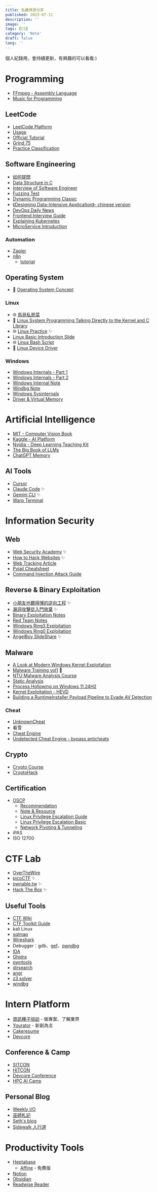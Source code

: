 ```yaml
---
title: 私藏資源分享
published: 2025-07-11
description: ''
image: ''
tags: [CS]
category: 'Note'
draft: false 
lang: ''
---
```


個人紀錄用，會持續更新，有興趣的可以看看:)

# Programming

* [FFmpeg - Assembly Language](https://github.com/FFmpeg/asm-lessons)
* [Music for Programming](https://musicforprogramming.net/latest/)

## LeetCode

* [LeetCode Platform](https://leetcode.com/)
* [Usage](https://ithelp.ithome.com.tw/articles/10213928)
* [Official Tutorial](https://leetcode.com/explore/learn/)
* [Grind 75](https://www.techinterviewhandbook.org/grind75?hours=10&weeks=15)
* [Practice Classification](https://github.com/wisdompeak/LeetCode)

## Software Engineering

* [如何提問](https://github.com/ryanhanwu/How-To-Ask-Questions-The-Smart-Way)
* [Data Structure in C](https://github.com/ksw2000/Data-Structure-in-C)
* [Interview of Software Engineer](https://ithelp.ithome.com.tw/users/20152262/ironman/56)
* [Fuzzing Test](https://ithelp.ithome.com.tw/articles/10287619)
* [Dynamic Programming Classic](https://ithelp.ithome.com.tw/users/20112376/ironman/2672)
* [《Designing Data-Intensive Application》- chinese version](https://github.com/Vonng/ddia/tree/main)
* [DevOps Daily News](https://devops-daily.com/)
* [Frontend Interview Guide](https://www.greatfrontend.com)
* [Explaining Kubernetes](https://dev.to/therubberduckiee/explaining-kubernetes-to-my-uber-driver-4f60)
* [MicroService Introduction](https://blog.pan93.com/posts/microservice-introducing-microservice/)

### Automation

* [Zapier](https://zapier.com)
* [n8n](https://n8n.io)
    * [tutorial](https://5xcampus.notion.site/n8n-185df074dc7f80a391a1e0995563fd06)

## Operating System

* 📖 [Operating System Concept](https://www.amazon.com/Operating-System-Concepts-Abraham-Silberschatz/dp/1119800366)

### Linux

* 🌐 [鳥哥私房菜](https://linux.vbird.org)
* 📖 [Linux System Programming Talking Directly to the Kernel and C Library](https://github.com/amir-ice-1516-iu/study/blob/master/Linux%20System%20Programming%20Talking%20Directly%20to%20the%20Kernel%20and%20C%20Library%20(%20PDFDrive%20).pdf)
* 🌐 [Linux Practice](https://linuxjourney.com) ✨
* [Linux Basic Introduction Slide](https://github.com/Ice1187/My-Slides/blob/main/Linux%20Basic.pdf)
* 🌐 [Linux Bash Script](https://bash.cyberciti.biz/guide/Main_Page)
* 📖 [Linux Device Driver](https://lwn.net/Kernel/LDD3/)

### Windows

* [Windows Internals - Part 1](https://www.amazon.com/Windows-Internals-Part-architecture-management/dp/0735684189)
* [Windows Internals - Part 2](https://www.amazon.com/-/zh_TW/Windows-Internals-Part-Developer-Reference/dp/0735665877)
* [Windows Internal Note](https://github.com/Faran-17/Windows-Internals/tree/main)
* [Windbg Note](https://hackmd.io/@LJP/Bk9F9I7Zt?utm_source=preview-mode&utm_medium=rec)
* [Windows Sysinternals](https://learn.microsoft.com/zh-tw/sysinternals/downloads/sysinternals-suite)
* [Driver & Virtual Memory](https://github.com/dulong-lab/video-virtual-memory-materials?tab=readme-ov-file)


# Artificial Intelligence

* [MIT - Computer Vision Book](https://visionbook.mit.edu/)
* [Kaggle - AI Platform](https://www.kaggle.com)
* [Nvidia - Deep Learning Teaching Kit](https://www.nvidia.com/en-us/training/teaching-kits/)
* [The Big Book of LLMs](https://book.theaiedge.io)
* [ChatGPT Memory](https://macro.com/app/md/54115a42-3409-4f5b-9120-f144d3ecd23a)

## AI Tools

* [Cursor](https://cursor.com/en)
* [Claude Code](https://www.anthropic.com/claude-code) ✨
* [Gemini CLI](https://github.com/google-gemini/gemini-cli) ✨
* [Warp Terminal](https://www.warp.dev)


# Information Security

## Web

* [Web Security Academy](https://portswigger.net/web-security/dashboard) ✨
* [How to Hack Websites](https://github.com/splitline/How-to-Hack-Websites) ✨
* [Web Tracking Article](https://ithelp.ithome.com.tw/users/20152544/ironman/57)
* [Pyjail Cheatsheet](https://shirajuki.js.org/blog/pyjail-cheatsheet)
* [Command Injection Attack Guide](https://hackviser.com/tactics/pentesting/web/command-injection)

## Reverse & Binary Exploitation

* [小朋友也聽得懂的逆向工程](https://youtu.be/VtDN9Eh9nt4?si=Mi27MVUtc7CwBBdb) ✨
* [漏洞攻擊從入門放棄](https://youtu.be/gbtyHa38ysM?si=idnSEGTnAOLIJOZy) ✨
* [Binary Exploitation Notes](https://ir0nstone.gitbook.io/notes/types/stack/introduction)
* [Red Team Notes](https://www.ired.team)
* [Windows Ring3 Exploitation](https://ithelp.ithome.com.tw/users/20129318/ironman/4165)
* [Windows Ring0 Exploitation](https://ithelp.ithome.com.tw/users/20129318/ironman/6649)
* [AngelBoy SlideShare](https://www.slideshare.net/AngelBoy1/presentations) ✨

## Malware

* [A Look at Modern Windows Kernel Exploitation](https://youtu.be/jWIkhg0Ufr4?si=EJxzWdya2YxF4dhb)
* [Malware Training vol1](https://github.com/hasherezade/malware_training_vol1/tree/main) 🚧
* [NTU Malware Analysis Course](https://github.com/Ice1187/My-Slides/blob/main/Windows%20Malware%20RE.pdf)
* [Static Analysis](https://www.cnblogs.com/renleiguanchashi/p/16945754.html)
* [Process Hollowing on Windows 11 24H2](https://hshrzd.wordpress.com/2025/01/27/process-hollowing-on-windows-11-24h2/?fbclid=IwZXh0bgNhZW0CMTEAAR2lVZh0W5xWwxpuNqeYebmLFipn29zNbZu7iq6Qjqj9RxvMvAcTHXVN3Z4_aem_oWU894n4bt8RiRk97R-eIQ)
* [Kernel Exploitation - HEVD](https://ommadawn46.medium.com/windows-kernel-exploitation-hevd-on-windows-10-22h2-b407c6f5b8f7)
* [Building a RuntimeInstaller Payload Pipeline to Evade AV Detection](https://practicalsecurityanalytics.com/building-a-runtimeinstaller-payload-pipeline-to-evade-av-detection/?fbclid=IwZXh0bgNhZW0CMTEAAR1r4ak4SAvzRiJeBKMDhTr9EGwPQeP1AXO9ymHG4zqsuALw7T6ZO__5HmU_aem_mD0WIY7AUNu86mmP1vCILw)

### Cheat

* [UnknownCheat](https://www.unknowncheats.me/forum/programming-for-beginners/267073-coding-hacking-introduction-guide-practical-external-game-hacking.html?s=35bfcde36a5f3f8d23eca6302e1d0f40)
* 看雪
* [Cheat Engine](https://www.cheatengine.org)
* [Undetected Cheat Engine - bypass anticheats](https://www.unknowncheats.me/forum/anti-cheat-bypass/504191-undetected-cheat-engine-driver-2023-bypass-anticheats-eac.html)

## Crypto

* [Crypto Course](https://github.com/OAlienO/Crypto-Course)
* [CryptoHack](https://cryptohack.org)

## Certification

* [OSCP](https://www.offsec.com/courses/pen-200/)
    * [Recommendation](https://medium.com/@hunterid/recommendation-for-oscp-8477b0007154)
    * [Note & Resource](https://parzival.sh/blog/my-oscp-notes-and-resources)
    * [Linux Privilege Escalation Guide](https://medium.com/@sodahack/linux-privilege-escalation-guide-f7f66f40cb00)
    * [Linux Privilege Escalation Basic](https://github.com/gurkylee/Linux-Privilege-Escalation-Basics)
    * [Network Pivoting & Tunneling](https://blog.raw.pm/en/state-of-the-art-of-network-pivoting-in-2019/)
* iPAS
* ISO 12700

# CTF Lab

* [OverTheWire](https://overthewire.org/wargames/)
* [picoCTF](https://picoctf.org) ✨
* [pwnable.tw](https://pwnable.tw) ✨
* [Hack The Box](https://www.hackthebox.com) ✨

## Useful Tools

* [CTF Wiki](https://ctf-wiki.org/introduction/history/)
* [CTF Toolkit Guide](https://medium.com/@ohheyymjincyber/ctf-toolkit-guide-9f5bda3931ea)
* kali Linux
* [sqlmap](https://github.com/sqlmapproject/sqlmap)
* [Wireshark](https://www.wireshark.org)
* Debugger：gdb、[gef](https://github.com/hugsy/gef)、[pwndbg](https://github.com/pwndbg/pwndbg)
* [IDA](https://hex-rays.com/ida-free/)
* [Ghidra](https://github.com/NationalSecurityAgency/ghidra)
* [pwntools](https://github.com/Gallopsled/pwntools)
* [dirsearch](https://github.com/maurosoria/dirsearch)
* [angr](https://github.com/angr/angr)
* [z3 solver](https://github.com/Z3Prover/z3)
* [windbg](https://learn.microsoft.com/zh-tw/windows-hardware/drivers/debugger/)


# Intern Platform

* [資訊種子培訓](https://itseed.tw) - 做專案、了解業界
* [Yourator](https://www.yourator.co) - 新創為主
* [Cakeresume](https://www.cakeresume.com/zh-TW)
* [Devcore](https://devco.re)

## Conference & Camp

* [SITCON](https://sitcon.org/2025/)
* [HITCON](https://hitcon.org)
* [Devcore Conference](https://conf.devco.re/2025/)
* [HPC AI Camp](https://scc.nthu.site/Summer_Camp_2025/)

## Personal Blog

* [Weekly I/O](https://weeklyio.substack.com/)
* [巫師札記](https://wizardkuo.com)
* [Seth's blog](https://seths.blog/)
* [Sidewalk 人行道](https://swalk.blogspot.com/)

# Productivity Tools

* [Heptabase](https://heptabase.com/)
    * [Affine](https://affine.pro/) - 免費版
* [Notion](https://www.notion.com/zh-tw)
* [Obsidian](https://obsidian.md/)
* [Readwise Reader](https://readwise.io/)
